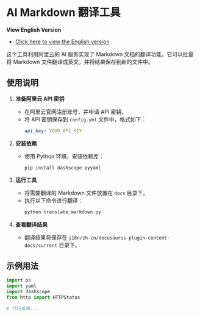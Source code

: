 # AI Markdown 翻译工具

**View English Version**
   - [Click here to view the English version](README-EN.md)

这个工具利用阿里云的 AI 服务实现了 Markdown 文档的翻译功能。它可以批量将 Markdown 文件翻译成英文，并将结果保存到新的文件中。

## 使用说明

1. **准备阿里云 API 密钥**
   - 在阿里云官网注册账号，并申请 API 密钥。
   - 将 API 密钥保存到 `config.yml` 文件中，格式如下：
     ```yaml
     api_key: YOUR_API_KEY
     ```


2. **安装依赖**
   - 使用 Python 环境，安装依赖库：
     ```
     pip install dashscope pyyaml
     ```

3. **运行工具**
   - 将需要翻译的 Markdown 文件放置在 `docs` 目录下。
   - 执行以下命令进行翻译：
     ```bash
     python translate_markdown.py
     ```

4. **查看翻译结果**
   - 翻译结果将保存在 `i18n/zh-cn/docusaurus-plugin-content-docs/current` 目录下。

## 示例用法

```python
import os
import yaml
import dashscope
from http import HTTPStatus

# 代码省略...

